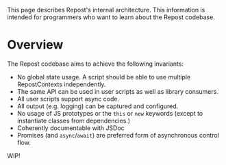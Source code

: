 This page describes Repost's internal architecture. This information is intended for programmers who want to learn about the Repost codebase.

# Overview

The Repost codebase aims to achieve the following invariants:

- No global state usage. A script should be able to use multiple RepostContexts independently.
- The same API can be used in user scripts as well as library consumers.
- All user scripts support async code.
- All output (e.g. logging) can be captured and configured.
- No usage of JS prototypes or the `this` or `new` keywords (except to instantiate classes from dependencies.)
- Coherently documentable with JSDoc
- Promises (and `async`/`await`) are preferred form of asynchronous control flow.

WIP!

